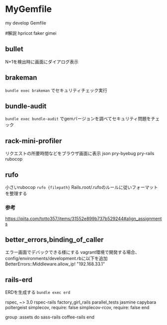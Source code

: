 # MyGemfile
my develop Gemfile

#解説
hpricot
faker
gimei
## bullet
N+1を検出時に画面にダイアログ表示
## brakeman
`bundle exec brakeman` でセキュリティチェック実行  
## bundle-audit
`bundle exec bundle-audit` でgemバージョンを調べてセキュリティ問題をチェック
## rack-mini-profiler
リクエストの所要時間などをブラウザ画面に表示
json
pry-byebug
pry-rails
rubocop
## rufo
小さいrubocop
`rufo {filepath}`
Rails.root/.rufoのルールに従いフォーマットを整理する
### 参考
https://qiita.com/totto357/items/31552e899b737b529244#align_assignments
## better_errors,binding_of_caller
エラー画面でデバックできる様にする
vagrant環境で開発する場合、config/environments/development.rbに以下を追加
BetterErrors::Middleware.allow_ip! "192.168.33.1"

## rails-erd
ERDを生成する
`bundle exec erd`


rspec, ~> 3.0
rspec-rails
factory_girl_rails
parallel_tests
jasmine
capybara
poltergeist
simplecov, require: false
simplecov-rcov, require: false
end

group :assets do
sass-rails
coffee-rails
end
